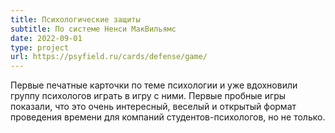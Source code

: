 ```yaml
---
title: Психологические защиты
subtitle: По системе Ненси МакВильямс
date: 2022-09-01
type: project
url: https://psyfield.ru/cards/defense/game/
---
```


Первые печатные карточки по теме психологии и уже вдохновили группу психологов играть в игру с ними. Первые пробные игры показали, что это очень интересный, веселый и открытый формат проведения времени для компаний студентов-психологов, но не только. 